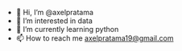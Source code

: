 - 👋 Hi, I’m @axelpratama
- 👀 I’m interested in data
- 🌱 I’m currently learning python
- 📫 How to reach me axelpratama19@gmail.com

<!---
axelpratama/axelpratama is a ✨ special ✨ repository because its `README.md` (this file) appears on your GitHub profile.
You can click the Preview link to take a look at your changes.
--->
